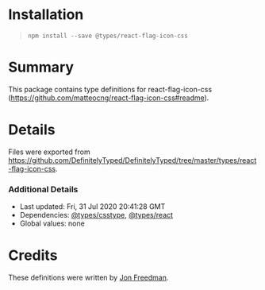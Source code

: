 # Installation
> `npm install --save @types/react-flag-icon-css`

# Summary
This package contains type definitions for react-flag-icon-css (https://github.com/matteocng/react-flag-icon-css#readme).

# Details
Files were exported from https://github.com/DefinitelyTyped/DefinitelyTyped/tree/master/types/react-flag-icon-css.

### Additional Details
 * Last updated: Fri, 31 Jul 2020 20:41:28 GMT
 * Dependencies: [@types/csstype](https://npmjs.com/package/@types/csstype), [@types/react](https://npmjs.com/package/@types/react)
 * Global values: none

# Credits
These definitions were written by [Jon Freedman](https://github.com/jonfreedman).
